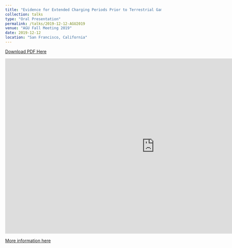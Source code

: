```yaml
---
title: "Evidence for Extended Charging Periods Prior to Terrestrial Gamma-Ray Flashes"
collection: talks
type: "Oral Presentation"
permalink: /talks/2019-12-12-AGU2019
venue: "AGU Fall Meeting 2019"
date: 2019-12-12
location: "San Francisco, California"
---
```


<a href="../files/AGUTALK2019.pdf" target="_blank">Download PDF Here</a>


<iframe src="https://montanaedu-my.sharepoint.com/personal/n28j228_msu_montana_edu/_layouts/15/Doc.aspx?sourcedoc={a8888373-033d-42bf-8e0e-74ed0ef25478}&amp;action=embedview&amp;wdAr=1.7777777777777777" width="962px" height="565px" frameborder="0">This is an embedded <a target="_blank" href="https://office.com">Microsoft Office</a> presentation, powered by <a target="_blank" href="https://office.com/webapps">Office</a>.</iframe>

[More information here](https://reyannlarkey.github.io/publication/2019-09-05-paper-title-number-1)
